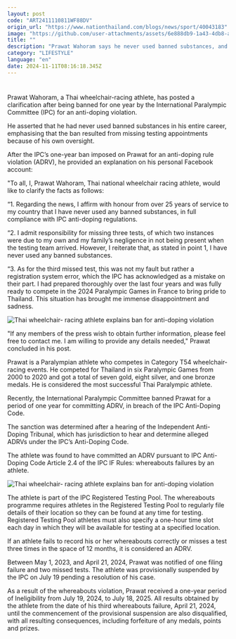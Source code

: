 ```yaml
---
layout: post
code: "ART2411110811WF88DV"
origin_url: "https://www.nationthailand.com/blogs/news/sport/40043183"
image: "https://github.com/user-attachments/assets/6e888db9-1a43-4db8-a7cf-e8a4f6931106"
title: ""
description: "Prawat Wahoram says he never used banned substances, and ban resulted from missing tests through oversight"
category: "LIFESTYLE"
language: "en"
date: 2024-11-11T08:16:18.345Z
---
```


# 









Prawat Wahoram, a Thai wheelchair-racing athlete, has posted a clarification after being banned for one year by the International Paralympic Committee (IPC) for an anti-doping violation.

He asserted that he had never used banned substances in his entire career, emphasising that the ban resulted from missing testing appointments because of his own oversight.

After the IPC’s one-year ban imposed on Prawat for an anti-doping rule violation (ADRV), he provided an explanation on his personal Facebook account:

"To all, I, Prawat Wahoram, Thai national wheelchair racing athlete, would like to clarify the facts as follows:

“1. Regarding the news, I affirm with honour from over 25 years of service to my country that I have never used any banned substances, in full compliance with IPC anti-doping regulations.

“2. I admit responsibility for missing three tests, of which two instances were due to my own and my family’s negligence in not being present when the testing team arrived. However, I reiterate that, as stated in point 1, I have never used any banned substances.

“3. As for the third missed test, this was not my fault but rather a registration system error, which the IPC has acknowledged as a mistake on their part. I had prepared thoroughly over the last four years and was fully ready to compete in the 2024 Paralympic Games in France to bring pride to Thailand. This situation has brought me immense disappointment and sadness.

  ![Thai wheelchair- racing athlete explains ban for anti-doping violation](https://github.com/user-attachments/assets/b21485c6-da62-4f2e-95ff-5fe1715d3a7d)

"If any members of the press wish to obtain further information, please feel free to contact me. I am willing to provide any details needed," Prawat concluded in his post.

Prawat is a Paralympian athlete who competes in Category T54 wheelchair-racing events. He competed for Thailand in six Paralympic Games from 2000 to 2020 and got a total of seven gold, eight silver, and one bronze medals. He is considered the most successful Thai Paralympic athlete.

Recently, the International Paralympic Committee banned Prawat for a period of one year for committing ADRV, in breach of the IPC Anti-Doping Code.

The sanction was determined after a hearing of the Independent Anti-Doping Tribunal, which has jurisdiction to hear and determine alleged ADRVs under the IPC’s Anti-Doping Code.

The athlete was found to have committed an ADRV pursuant to IPC Anti-Doping Code Article 2.4 of the IPC IF Rules: whereabouts failures by an athlete.

  ![Thai wheelchair- racing athlete explains ban for anti-doping violation](https://github.com/user-attachments/assets/7e91dcd9-b8db-4672-b060-ac623ec6cb56)

The athlete is part of the IPC Registered Testing Pool. The whereabouts programme requires athletes in the Registered Testing Pool to regularly file details of their location so they can be found at any time for testing. Registered Testing Pool athletes must also specify a one-hour time slot each day in which they will be available for testing at a specified location.

If an athlete fails to record his or her whereabouts correctly or misses a test three times in the space of 12 months, it is considered an ADRV.

Between May 1, 2023, and April 21, 2024, Prawat was notified of one filing failure and two missed tests. The athlete was provisionally suspended by the IPC on July 19 pending a resolution of his case.

As a result of the whereabouts violation, Prawat received a one-year period of Ineligibility from July 19, 2024, to July 18, 2025. All results obtained by the athlete from the date of his third whereabouts failure, April 21, 2024, until the commencement of the provisional suspension are also disqualified, with all resulting consequences, including forfeiture of any medals, points and prizes.